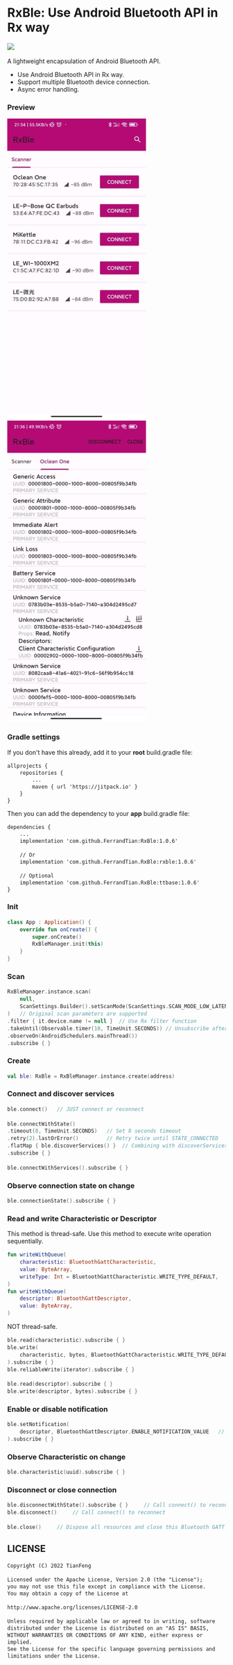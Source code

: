 ﻿# RxBle: Use Android Bluetooth API in Rx way

[![](https://jitpack.io/v/FerrandTian/RxBle.svg)](https://jitpack.io/#FerrandTian/RxBle)

A lightweight encapsulation of Android Bluetooth API.

 * Use Android Bluetooth API in Rx way.
 * Support multiple Bluetooth device connection.
 * Async error handling.

### Preview

![Preview_1](https://github.com/FerrandTian/RxBle/raw/main/Screenshot_1.jpg)
![Preview_2](https://github.com/FerrandTian/RxBle/raw/main/Screenshot_2.jpg)

### Gradle settings

If you don't have this already, add it to your **root** build.gradle file:
```
allprojects {
    repositories {
        ...
        maven { url 'https://jitpack.io' }
    }
}
```

Then you can add the dependency to your **app** build.gradle file:
```
dependencies {
    ...
    implementation 'com.github.FerrandTian:RxBle:1.0.6'
    
    // Or
    implementation 'com.github.FerrandTian.RxBle:rxble:1.0.6'
    
    // Optional
    implementation 'com.github.FerrandTian.RxBle:ttbase:1.0.6'
}
```

### Init

```kotlin
class App : Application() {
    override fun onCreate() {
        super.onCreate()
        RxBleManager.init(this)
    }
}
```

### Scan

```kotlin
RxBleManager.instance.scan(
    null,
    ScanSettings.Builder().setScanMode(ScanSettings.SCAN_MODE_LOW_LATENCY).build()
)   // Original scan parameters are supported
.filter { it.device.name != null }  // Use Rx filter function
.takeUntil(Observable.timer(10, TimeUnit.SECONDS)) // Unsubscribe after 10 seconds
.observeOn(AndroidSchedulers.mainThread())
.subscribe { }
```

### Create

```kotlin
val ble: RxBle = RxBleManager.instance.create(address)
```

### Connect and discover services

```kotlin
ble.connect()   // JUST connect or reconnect

ble.connectWithState()
.timeout(8, TimeUnit.SECONDS)   // Set 8 seconds timeout
.retry(2).lastOrError()         // Retry twice until STATE_CONNECTED
.flatMap { ble.discoverServices() }  // Combining with discoverServices
.subscribe { }

ble.connectWithServices().subscribe { }
```

### Observe connection state on change

```kotlin
ble.connectionState().subscribe { }
```

### Read and write Characteristic or Descriptor

This method is thread-safe. Use this method to execute write operation sequentially.

```kotlin
fun writeWithQueue(
    characteristic: BluetoothGattCharacteristic,
    value: ByteArray,
    writeType: Int = BluetoothGattCharacteristic.WRITE_TYPE_DEFAULT,
)
fun writeWithQueue(
    descriptor: BluetoothGattDescriptor,
    value: ByteArray,
)
```

NOT thread-safe.

```kotlin
ble.read(characteristic).subscribe { }
ble.write(
    characteristic, bytes, BluetoothGattCharacteristic.WRITE_TYPE_DEFAULT
).subscribe { }
ble.reliableWrite(iterator).subscribe { }

ble.read(descriptor).subscribe { }
ble.write(descriptor, bytes).subscribe { }
```

### Enable or disable notification

```kotlin
ble.setNotification(
    descriptor, BluetoothGattDescriptor.ENABLE_NOTIFICATION_VALUE   // or disable value
).subscribe { }
```

### Observe Characteristic on change

```kotlin
ble.characteristic(uuid).subscribe { }
```

### Disconnect or close connection

```kotlin
ble.disconnectWithState().subscribe { }     // Call connect() to reconnect
ble.disconnect()     // Call connect() to reconnect

ble.close()     // Dispose all resources and close this Bluetooth GATT client
```

## LICENSE

    Copyright (C) 2022 TianFeng
    
    Licensed under the Apache License, Version 2.0 (the "License");
    you may not use this file except in compliance with the License.
    You may obtain a copy of the License at
    
    http://www.apache.org/licenses/LICENSE-2.0
    
    Unless required by applicable law or agreed to in writing, software
    distributed under the License is distributed on an "AS IS" BASIS,
    WITHOUT WARRANTIES OR CONDITIONS OF ANY KIND, either express or implied.
    See the License for the specific language governing permissions and
    limitations under the License.
